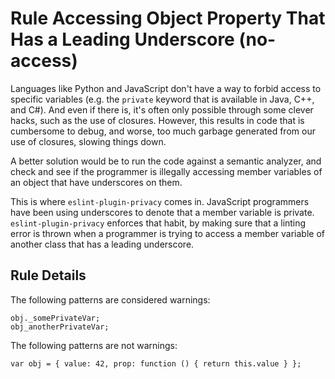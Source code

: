 # Rule Accessing Object Property That Has a Leading Underscore (no-access)

Languages like Python and JavaScript don't have a way to forbid access to specific variables (e.g. the `private` keyword that is available in Java, C++, and C#). And even if there is, it's often only possible through some clever hacks, such as the use of closures. However, this results in code that is cumbersome to debug, and worse, too much garbage generated from  our use of closures, slowing things down.

A better solution would be to run the code against a semantic analyzer, and check and see if the programmer is illegally accessing member variables of an object that have underscores on them.

This is where `eslint-plugin-privacy` comes in. JavaScript programmers have been using underscores to denote that a member variable is private. `eslint-plugin-privacy` enforces that habit, by making sure that a linting error is thrown when a programmer is trying to access a member variable of another class that has a leading underscore.

## Rule Details

The following patterns are considered warnings:

```
obj._somePrivateVar;
obj_anotherPrivateVar;
```

The following patterns are not warnings:

```
var obj = { value: 42, prop: function () { return this.value } };
```